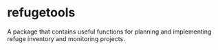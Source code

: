 # refugetools
A package that contains useful functions for planning and implementing refuge inventory and monitoring projects. 
